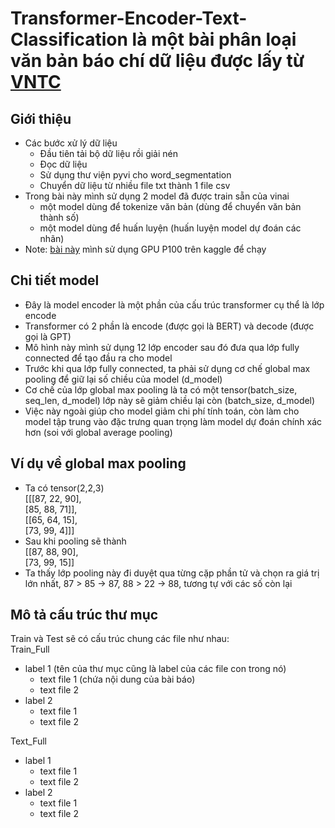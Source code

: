 # Transformer-Encoder-Text-Classification là một bài phân loại văn bản báo chí dữ liệu được lấy từ <a href='https://github.com/duyvuleo/VNTC/tree/master/Data/10Topics/Ver1.1'>VNTC</a>
## Giới thiệu
- Các bước xử lý dữ liệu
  - Đầu tiên tải bộ dữ liệu rồi giải nén
  - Đọc dữ liệu
  - Sử dụng thư viện pyvi cho word_segmentation
  - Chuyển dữ liệu từ nhiều file txt thành 1 file csv
- Trong bài này mình sử dụng 2 model đã được train sẵn của vinai
  - một model dùng để tokenize văn bản (dùng để chuyển văn bản thành số)
  - một model dùng để huấn luyện (huấn luyện model dự đoán các nhãn)  
- Note: <a href='https://www.kaggle.com/code/hunguyen01/encoder/notebook'>bài này</a> mình sử dụng GPU P100 trên kaggle để chạy
## Chi tiết model
- Đây là model encoder là một phần của cấu trúc transformer cụ thể là lớp encode
- Transformer có 2 phần là encode (được gọi là BERT) và decode (được gọi là GPT)
- Mô hình này mình sử dụng 12 lớp encoder sau đó đưa qua lớp fully connected để tạo đầu ra cho model
- Trước khi qua lớp fully connected, ta phải sử dụng cơ chế global max pooling để giữ lại số chiều của model (d_model)
- Cơ chế của lớp global max pooling là ta có một tensor(batch_size, seq_len, d_model) lớp này sẽ giảm chiều lại còn (batch_size, d_model)
- Việc này ngoài giúp cho model giảm chi phí tính toán, còn làm cho model tập trung vào đặc trưng quan trọng làm model dự đoán chính xác hơn (soi với global average pooling) 
## Ví dụ về global max pooling
- Ta có tensor(2,2,3)  
[[[87, 22, 90],  
[85, 88, 71]],  
[[65, 64, 15],  
[73, 99,  4]]]  
- Sau khi pooling sẽ thành  
[[87, 88, 90],  
[73, 99, 15]]  
- Ta thấy lớp pooling này đi duyệt qua từng cặp phần tử và chọn ra giá trị lớn nhất, 87 > 85 -> 87, 88 > 22 -> 88, tương tự với các số còn lại
        
## Mô tả cấu trúc thư mục
Train và Test sẽ có cấu trúc chung các file như nhau:  
Train_Full
- label 1 (tên của thư mục cũng là label của các file con trong nó)
  - text file 1 (chứa nội dung của bài báo)
  - text file 2
- label 2
  - text file 1
  - text file 2  
 
Text_Full
- label 1
  - text file 1
  - text file 2
- label 2
  - text file 1
  - text file 2
